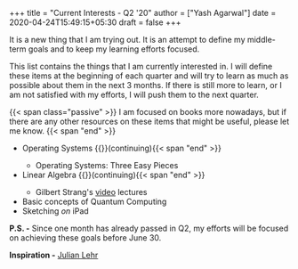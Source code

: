 +++
title = "Current Interests - Q2 '20"
author = ["Yash Agarwal"]
date = 2020-04-24T15:49:15+05:30
draft = false
+++

It is a new thing that I am trying out. It is an attempt to define my middle-term goals and to keep my learning efforts focused.

This list contains the things that I am currently interested in. I will define these items at the beginning of each quarter and will try to learn as much as possible about them in the next 3 months. If there is still more to learn, or I am not satisfied with my efforts, I will push them to the next quarter.

{{< span class="passive" >}}
I am focused on books more nowadays, but if there are any other resources on these items that might be useful, please let me know.
{{< span "end" >}}

- Operating Systems {{<span class="passive">}}(continuing){{< span "end" >}}
    - Operating Systems: Three Easy Pieces
- Linear Algebra {{<span class="passive">}}(continuing){{< span "end" >}}
    - Gilbert Strang's [video](https://ocw.mit.edu/courses/mathematics/18-06-linear-algebra-spring-2010/video-lectures/) lectures
- Basic concepts of Quantum Computing
- Sketching *on* iPad

**P.S. -** Since one month has already passed in Q2, my efforts will be focused on achieving these goals before June 30.

**Inspiration -** [Julian Lehr](https://julian.digital/2019/10/07/current-interests-q4-19/)
